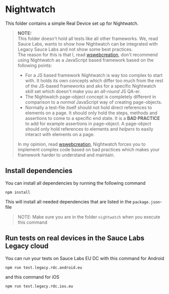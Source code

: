 # Nightwatch
This folder contains a simple Real Device set up for Nightwatch.

> **NOTE:**\
> This folder doesn't hold all tests like all other frameworks. We, read Sauce Labs, wants to show how Nightwatch can be integrated with Legacy Sauce Labs and not show some best practices.\
> The reason for this is that I, read [wswebcreation](https://github.com/wswebcreation), don't recommend using Nightwatch as a JavaScript based framework based on the following points:
> - For a JS based framework Nightwatch is way too complex to start with. It holds its own concepts which differ too much from the rest of the JS-based frameworks and aks for a specific Nightwatch skill set which doesn't make you an *all-round* JS QA-er. 
> - The Nightwatch page-object concept is completely different in comparison to a *normal* JavaScript way of creating page-objects.
> - Normally a test-file itself should not hold direct references to elements on a page. It should only hold the steps, methods and assertions to come to a specific end state. 
> It is a **BAD PRACTICE** to add for example assertions in page-object. A page-object should only hold references to elements and *helpers* to easily interact with elements on a page. 
> 
> In my opinion, read [wswebcreation](https://github.com/wswebcreation), Nightwatch forces you to implement complex code based on bad practices which makes your framework harder to understand and maintain. 

## Install dependencies
You can install all dependencies by running the following command

    npm install
    
This will install all needed dependencies that are listed in the `package.json`-file

> NOTE: Make sure you are in the folder `nightwatch` when you execute this command

## Run tests on real devices in the Sauce Labs Legacy cloud
You can run your tests on Sauce Labs EU DC with this command for Android

    npm run test.legacy.rdc.android.eu

and this command for iOS

    npm run test.legacy.rdc.ios.eu


